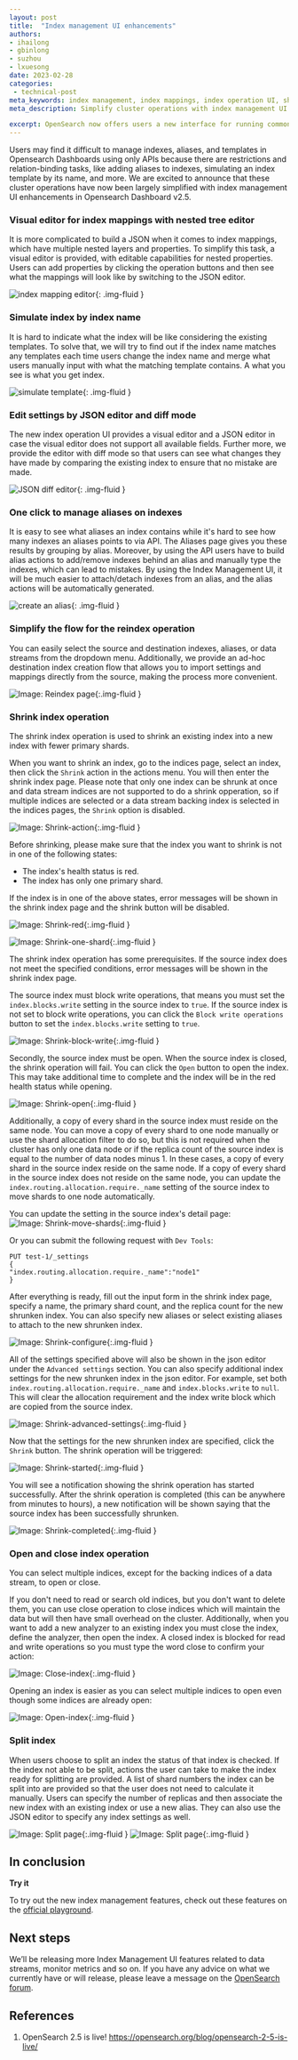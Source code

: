 ```yaml
---
layout: post
title:  "Index management UI enhancements"
authors:
- ihailong
- gbinlong
- suzhou
- lxuesong
date: 2023-02-28
categories:
 - technical-post
meta_keywords: index management, index mappings, index operation UI, shrink index operations, OpenSearch Dashboards
meta_description: Simplify cluster operations with index management UI enhancements that enable you to open, close, reindex, shrink, and split indexes in a more user-friendly way.

excerpt: OpenSearch now offers users a new interface for running common indexing and data stream operations. Users can perform create, read, update, and delete (CRUD) and mapping for indexes, index templates, and aliases through the UI as well as open, close, reindex, shrink, and split indexes. This is the first step toward establishing an Index Management UI, which will serve as a unified administration panel in OpenSearch Dashboards.
---
```


Users may find it difficult to manage indexes, aliases, and templates in Opensearch Dashboards using only APIs because there are restrictions and relation-binding tasks, like adding aliases to indexes, simulating an index template by its name, and more. We are excited to announce that these cluster operations have now been largely simplified with index management UI enhancements in Opensearch Dashboard v2.5.

### Visual editor for index mappings with nested tree editor

It is more complicated to build a JSON when it comes to index mappings, which have multiple nested layers and properties. To simplify this task, a visual editor is provided, with editable capabilities for nested properties. Users can add properties by clicking the operation buttons and then see what the mappings will look like by switching to the JSON editor.

<img src="/assets/media/blog-images/2023-02-28-admin-panels-for-index-operations/index-mapping-editor.png" alt="index mapping editor"/>{: .img-fluid }

### Simulate index by index name

It is hard to indicate what the index will be like considering the existing templates. To solve that, we will try to find out if the index name matches any templates each time users change the index name and merge what users manually input with what the matching template contains. A what you see is what you get index.

<img src="/assets/media/blog-images/2023-02-28-admin-panels-for-index-operations/simulate-template.png" alt="simulate template"/>{: .img-fluid }

### Edit settings by JSON editor and diff mode

The new index operation UI provides a visual editor and a JSON editor in case the visual editor does not support all available fields. Further more, we provide the editor with diff mode so that users can see what changes they have made by comparing the existing index to ensure that no mistake are made.

<img src="/assets/media/blog-images/2023-02-28-admin-panels-for-index-operations/json-diff-editor.png" alt="JSON diff editor"/>{: .img-fluid }

### One click to manage aliases on indexes

It is easy to see what aliases an index contains while it's hard to see how many indexes an aliases points to via API. The Aliases page gives you these results by grouping by alias. Moreover, by using the API users have to build alias actions to add/remove indexes behind an alias and manually type the indexes, which can lead to mistakes. By using the Index Management UI, it will be much easier to attach/detach indexes from an alias, and the alias actions will be automatically generated.

<img src="/assets/media/blog-images/2023-02-28-admin-panels-for-index-operations/alias-creation.png" alt="create an alias"/>{: .img-fluid }

### Simplify the flow for the reindex operation

You can easily select the source and destination indexes, aliases, or data streams from the dropdown menu. Additionally, we provide an ad-hoc destination index creation flow that allows you to import settings and mappings directly from the source, making the process more convenient.

![Image: Reindex page]({{site.baseurl}}/assets/media/blog-images/2023-02-28-admin-panels-for-index-operations/reindex.png){:.img-fluid }

### Shrink index operation

The shrink index operation is used to shrink an existing index into a new index with fewer primary shards.

When you want to shrink an index, go to the indices page, select an index, then click the `Shrink` action in the actions menu. You will then enter the shrink index page. Please note that only one index can be shrunk at once and data stream indices are not supported to do a shrink opperation, so if multiple indices are selected or a data stream backing index is selected in the indices pages, the `Shrink` option is disabled. 

![Image: Shrink-action]({{site.baseurl}}/assets/media/blog-images/2023-02-28-admin-panels-for-index-operations/shrink-action.jpg){:.img-fluid }

Before shrinking, please make sure that the index you want to shrink is not in one of the following states:

* The index's health status is red.
* The index has only one primary shard.

If the index is in one of the above states, error messages will be shown in the shrink index page and the shrink button will be disabled.

![Image: Shrink-red]({{site.baseurl}}/assets/media/blog-images/2023-02-28-admin-panels-for-index-operations/shrink-red.jpg){:.img-fluid }

![Image: Shrink-one-shard]({{site.baseurl}}/assets/media/blog-images/2023-02-28-admin-panels-for-index-operations/shrink-one-shard.jpg){:.img-fluid }

The shrink index operation has some prerequisites. If the source index does not meet the specified conditions, error messages will be shown in the shrink index page.

The source index must block write operations, that means you must set the `index.blocks.write` setting in the source index to `true`. If the source index is not set to block write operations, you can click the `Block write operations` button to set the `index.blocks.write` setting to `true`.

![Image: Shrink-block-write]({{site.baseurl}}/assets/media/blog-images/2023-02-28-admin-panels-for-index-operations/shrink-block-write.jpg){:.img-fluid }

Secondly, the source index must be open. When the source index is closed, the shrink operation will fail. You can click the `Open` button to open the index. This may take additional time to complete and the index will be in the red health status while opening.

![Image: Shrink-open]({{site.baseurl}}/assets/media/blog-images/2023-02-28-admin-panels-for-index-operations/shrink-open.jpg){:.img-fluid }

Additionally, a copy of every shard in the source index must reside on the same node. You can move a copy of every shard to one node manually or use the shard allocation filter to do so, but this is not required when the cluster has only one data node or if the replica count of the source index is equal to the number of data nodes minus 1. In these cases, a copy of every shard in the source index reside on the same node. If a copy of every shard in the source index does not reside on the same node, you can update the `index.routing.allocation.require._name` setting of the source index to move shards to one node automatically.

You can update the setting in the source index's detail page:
![Image: Shrink-move-shards]({{site.baseurl}}/assets/media/blog-images/2023-02-28-admin-panels-for-index-operations/shrink-move-shards.jpg){:.img-fluid }

Or you can submit the following request with `Dev Tools`:

```
PUT test-1/_settings
{
"index.routing.allocation.require._name":"node1"
}
```

After everything is ready, fill out the input form in the shrink index page, specify a name, the primary shard count, and the replica count for the new shrunken index. You can also specify new aliases or select existing aliases to attach to the new shrunken index. 

![Image: Shrink-configure]({{site.baseurl}}/assets/media/blog-images/2023-02-28-admin-panels-for-index-operations/shrink-configure.jpg){:.img-fluid }

All of the settings specified above will also be shown in the json editor under the `Advanced settings` section. You can also specify additional index settings for the new shrunken index in the json editor. For example, set both `index.routing.allocation.require._name` and `index.blocks.write` to `null`. This will clear the allocation requirement and the index write block which are copied from the source index.


![Image: Shrink-advanced-settings]({{site.baseurl}}/assets/media/blog-images/2023-02-28-admin-panels-for-index-operations/shrink-advanced-settings.jpg){:.img-fluid }

Now that the settings for the new shrunken index are specified, click the `Shrink` button. The shrink operation will be triggered:

![Image: Shrink-started]({{site.baseurl}}/assets/media/blog-images/2023-02-28-admin-panels-for-index-operations/shrink-started.jpg){:.img-fluid }

You will see a notification showing the shrink operation has started successfully. After the shrink operation is completed (this can be anywhere from minutes to hours), a new notification will be shown saying that the source index has been successfully shrunken.

![Image: Shrink-completed]({{site.baseurl}}/assets/media/blog-images/2023-02-28-admin-panels-for-index-operations/shrink-completed.jpg){:.img-fluid }

### Open and close index operation

You can select multiple indices, except for the backing indices of a data stream, to open or close.

If you don't need to read or search old indices, but you don't want to delete them, you can use close operation to     close indices which will maintain the data but will  then have small overhead on the cluster. Additionally, when you want to add a new analyzer to an existing index you must close the index, define the analyzer, then open the index. A closed index is blocked for read and write operations so you must type the word close to confirm your action:

![Image: Close-index]({{site.baseurl}}/assets/media/blog-images/2023-02-28-admin-panels-for-index-operations/close-index.jpg){:.img-fluid }

Opening an index is easier as you can select multiple indices to open even though some indices are already open:

![Image: Open-index]({{site.baseurl}}/assets/media/blog-images/2023-02-28-admin-panels-for-index-operations/open-index.jpg){:.img-fluid }

### Split index

When users choose to split an index the status of that index is checked. If the index not able to be split, actions the user can take to make the index ready for splitting are provided. A list of shard numbers the index can be split into are provided so that the user does not need to calculate it manually.
Users can specify the number of replicas and then associate the new index with an existing index or use a new alias. They can also use the JSON editor to specify any index settings as well.

![Image: Split page]({{site.baseurl}}/assets/media/blog-images/2023-02-28-admin-panels-for-index-operations/splitindex-normal.jpg){:.img-fluid }
![Image: Split page]({{site.baseurl}}/assets/media/blog-images/2023-02-28-admin-panels-for-index-operations/splitindex-notready.jpg){:.img-fluid }

## In conclusion

**Try it**

To try out the new index management features, check out these features on the [official playground](https://playground.opensearch.org/app/opensearch_index_management_dashboards#/indices).

## Next steps

We’ll be releasing more Index Management UI features related to data streams, monitor metrics and so on. If you have any advice on what we currently have or will release, please leave a message on the [OpenSearch forum](https://forum.opensearch.org/).

## References

1. OpenSearch 2.5 is live! https://opensearch.org/blog/opensearch-2-5-is-live/